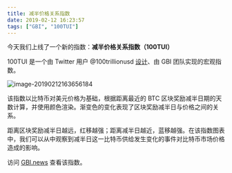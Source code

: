 ```yaml
---
title: 减半价格关系指数
date: 2019-02-12 16:23:57
tags: ["GBI", "100TUI"]
---
```


今天我们上线了一个新的指数：**减半价格关系指数（100TUI）**

100TUI 是一个由 Twitter 用户 @100trillionusd [设计](https://twitter.com/100trillionUSD/status/1091654077182820352)、由 GBI 团队实现的宏观指数。

![image-20190212163656184](//gbi.news/blog/100-trillion-usd-index/image.png)

该指数以比特币对美元价格为基础，根据距离最近的 BTC 区块奖励减半日期的天数计算，并使用颜色渲染。渐变色的变化表现了区块奖励减半日与价格之间的关系。

距离区块奖励减半日越远，红移越强；距离减半日越近，蓝移越强。在该指数图表中，我们可以从中观察到减半日这一比特币供给发生变化的事件对比特币市场价格造成的影响。

访问 [GBI.news](https://gbi.news/) 查看该指数。


